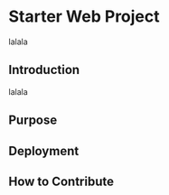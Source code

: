 # Starter Web Project

lalala

## Introduction

lalala

## Purpose

## Deployment

## How to Contribute